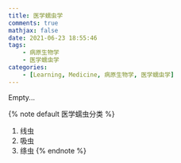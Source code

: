 ```yaml
---
title: 医学蠕虫学
comments: true
mathjax: false
date: 2021-06-23 18:55:46
tags:
    - 病原生物学
    - 医学蠕虫学
categories:
    - [Learning, Medicine, 病原生物学, 医学蠕虫学]
---
```


Empty...

<!-- more -->

{% note default 医学蠕虫分类 %}
1. 线虫
2. 吸虫
3. 绦虫
{% endnote %}

